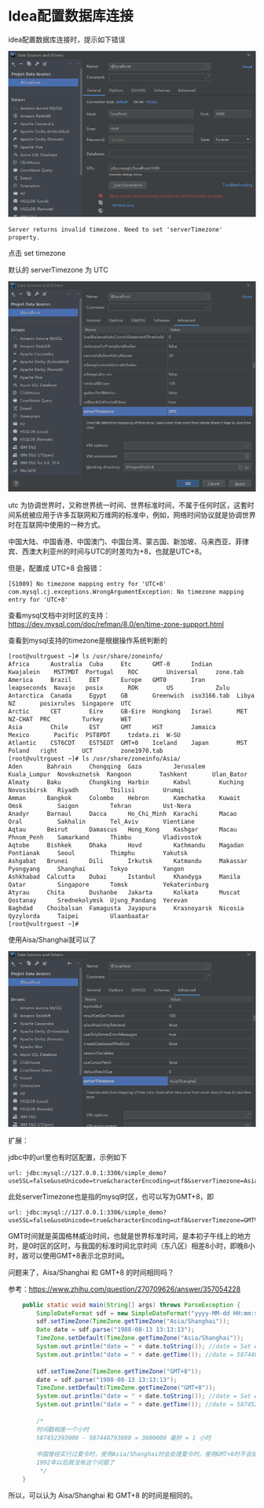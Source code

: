 # Idea配置数据库连接


idea配置数据库连接时，提示如下错误

![20210127-idea-servertimezone](/images/20210127-idea-servertimezone.png)  

```shell
Server returns invalid timezone. Need to set 'serverTimezone' property.
```

点击 set timezone

默认的 serverTimezone 为 UTC

![20210127-默认serverTimezone](/images/20210127-默认serverTimezone.png)  

utc 为协调世界时，又称世界统一时间、世界标准时间，不属于任何时区，这套时间系统被应用于许多互联网和万维网的标准中，例如，网络时间协议就是协调世界时在互联网中使用的一种方式。

中国大陆、中国香港、中国澳门、中国台湾、蒙古国、新加坡、马来西亚、菲律宾、西澳大利亚州的时间与UTC的时差均为+8，也就是UTC+8。

但是，配置成 UTC+8 会报错：

```shell
[S1009] No timezone mapping entry for 'UTC+8'
com.mysql.cj.exceptions.WrongArgumentException: No timezone mapping entry for 'UTC+8'
```

查看mysql文档中对时区的支持：https://dev.mysql.com/doc/refman/8.0/en/time-zone-support.html

查看到mysql支持的timezone是根据操作系统判断的

```shell
[root@vultrguest ~]# ls /usr/share/zoneinfo/
Africa      Australia  Cuba     Etc      GMT-0      Indian       Kwajalein    MST7MDT  Portugal    ROC        Universal     zone.tab
America     Brazil     EET      Europe   GMT0       Iran         leapseconds  Navajo   posix       ROK        US            Zulu
Antarctica  Canada     Egypt    GB       Greenwich  iso3166.tab  Libya        NZ       posixrules  Singapore  UTC
Arctic      CET        Eire     GB-Eire  Hongkong   Israel       MET          NZ-CHAT  PRC         Turkey     WET
Asia        Chile      EST      GMT      HST        Jamaica      Mexico       Pacific  PST8PDT     tzdata.zi  W-SU
Atlantic    CST6CDT    EST5EDT  GMT+0    Iceland    Japan        MST          Poland   right       UCT        zone1970.tab
[root@vultrguest ~]# ls /usr/share/zoneinfo/Asia/
Aden       Bahrain     Chongqing  Gaza         Jerusalem    Kuala_Lumpur  Novokuznetsk  Rangoon        Tashkent       Ulan_Bator
Almaty     Baku        Chungking  Harbin       Kabul        Kuching       Novosibirsk   Riyadh         Tbilisi        Urumqi
Amman      Bangkok     Colombo    Hebron       Kamchatka    Kuwait        Omsk          Saigon         Tehran         Ust-Nera
Anadyr     Barnaul     Dacca      Ho_Chi_Minh  Karachi      Macao         Oral          Sakhalin       Tel_Aviv       Vientiane
Aqtau      Beirut      Damascus   Hong_Kong    Kashgar      Macau         Phnom_Penh    Samarkand      Thimbu         Vladivostok
Aqtobe     Bishkek     Dhaka      Hovd         Kathmandu    Magadan       Pontianak     Seoul          Thimphu        Yakutsk
Ashgabat   Brunei      Dili       Irkutsk      Katmandu     Makassar      Pyongyang     Shanghai       Tokyo          Yangon
Ashkhabad  Calcutta    Dubai      Istanbul     Khandyga     Manila        Qatar         Singapore      Tomsk          Yekaterinburg
Atyrau     Chita       Dushanbe   Jakarta      Kolkata      Muscat        Qostanay      Srednekolymsk  Ujung_Pandang  Yerevan
Baghdad    Choibalsan  Famagusta  Jayapura     Krasnoyarsk  Nicosia       Qyzylorda     Taipei         Ulaanbaatar
[root@vultrguest ~]# 
```

使用Aisa/Shanghai就可以了

![配置上海时区](/images/20210127-配置上海时区.png)  


扩展：

jdbc中的url里也有时区配置，示例如下

```
url: jdbc:mysql://127.0.0.1:3306/simple_demo?useSSL=false&useUnicode=true&characterEncoding=utf8&serverTimezone=Asia/Shanghai
```

此处serverTimezone也是指的mysql时区，也可以写为GMT+8，即

```
url: jdbc:mysql://127.0.0.1:3306/simple_demo?useSSL=false&useUnicode=true&characterEncoding=utf8&serverTimezone=GMT%2B8
```

GMT时间就是英国格林威治时间，也就是世界标准时间，是本初子午线上的地方时，是0时区的区时，与我国的标准时间北京时间（东八区）相差8小时，即晚8小时，故可以使用GMT+8表示北京时间。


问题来了，Aisa/Shanghai 和 GMT+8 的时间相同吗？

参考：https://www.zhihu.com/question/270709626/answer/357054228

```java
    public static void main(String[] args) throws ParseException {
        SimpleDateFormat sdf = new SimpleDateFormat("yyyy-MM-dd HH:mm:ss");
        sdf.setTimeZone(TimeZone.getTimeZone("Asia/Shanghai"));
        Date date = sdf.parse("1988-08-13 13:13:13");
        TimeZone.setDefault(TimeZone.getTimeZone("Asia/Shanghai"));
        System.out.println("date = " + date.toString()); //date = Sat Aug 13 13:13:13 CDT 1988
        System.out.println("date = " + date.getTime()); //date = 587448793000

        sdf.setTimeZone(TimeZone.getTimeZone("GMT+8"));
        date = sdf.parse("1988-08-13 13:13:13");
        TimeZone.setDefault(TimeZone.getTimeZone("GMT+8"));
        System.out.println("date = " + date.toString()); //date = Sat Aug 13 13:13:13 GMT+08:00 1988
        System.out.println("date = " + date.getTime()); //date = 587452393000

        /*
        时间戳相差一个小时
        587452393000 - 587448793000 = 3600000 毫秒 = 1 小时

        中国曾经实行过夏令时，使用Asia/Shanghai时会处理夏令时。使用GMT+8时不会处理夏令时，因为GMT+8不能确定是哪个国家
        1992年以后就没有这个问题了
         */
    }
```

所以，可以认为 Aisa/Shanghai 和 GMT+8 的时间是相同的。
